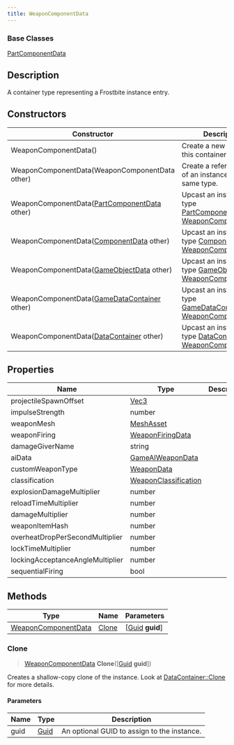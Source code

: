 ```yaml
---
title: WeaponComponentData
---
```

### Base Classes

[PartComponentData](/vext/ref/fb/partcomponentdata/)

## Description

A container type representing a Frostbite instance entry.

## Constructors

| Constructor                                                                    | Description                                                                                                                   |
| ------------------------------------------------------------------------------ | ----------------------------------------------------------------------------------------------------------------------------- |
| WeaponComponentData()                                                          | Create a new instance of this container type.                                                                                 |
| WeaponComponentData(WeaponComponentData other)                                 | Create a reference copy of an instance of the same type.                                                                      |
| WeaponComponentData([PartComponentData](/vext/ref/fb/partcomponentdata/) other)              | Upcast an instance of type [PartComponentData](/vext/ref/fb/partcomponentdata/) to [WeaponComponentData](/vext/ref/fb/weaponcomponentdata/).              |
| WeaponComponentData([ComponentData](/vext/ref/fb/componentdata/) other)                      | Upcast an instance of type [ComponentData](/vext/ref/fb/componentdata/) to [WeaponComponentData](/vext/ref/fb/weaponcomponentdata/).                      |
| WeaponComponentData([GameObjectData](/vext/ref/fb/gameobjectdata/) other)                    | Upcast an instance of type [GameObjectData](/vext/ref/fb/gameobjectdata/) to [WeaponComponentData](/vext/ref/fb/weaponcomponentdata/).                    |
| WeaponComponentData([GameDataContainer](/vext/ref/fb/gamedatacontainer/) other)              | Upcast an instance of type [GameDataContainer](/vext/ref/fb/gamedatacontainer/) to [WeaponComponentData](/vext/ref/fb/weaponcomponentdata/).              |
| WeaponComponentData([DataContainer](/vext/ref/shared/class/datacontainer) other) | Upcast an instance of type [DataContainer](/vext/ref/shared/class/datacontainer) to [WeaponComponentData](/vext/ref/fb/weaponcomponentdata/). |

## Properties

| Name                             | Type                                         | Description |
| -------------------------------- | -------------------------------------------- | ----------- |
| projectileSpawnOffset            | [Vec3](/vext/ref/shared/class/vec3)            |             |
| impulseStrength                  | number                                       |             |
| weaponMesh                       | [MeshAsset](/vext/ref/fb/meshasset/)                       |             |
| weaponFiring                     | [WeaponFiringData](/vext/ref/fb/weaponfiringdata/)         |             |
| damageGiverName                  | string                                       |             |
| aiData                           | [GameAIWeaponData](/vext/ref/fb/gameaiweapondata/)         |             |
| customWeaponType                 | [WeaponData](/vext/ref/fb/weapondata/)                     |             |
| classification                   | [WeaponClassification](/vext/ref/fb/weaponclassification/) |             |
| explosionDamageMultiplier        | number                                       |             |
| reloadTimeMultiplier             | number                                       |             |
| damageMultiplier                 | number                                       |             |
| weaponItemHash                   | number                                       |             |
| overheatDropPerSecondMultiplier  | number                                       |             |
| lockTimeMultiplier               | number                                       |             |
| lockingAcceptanceAngleMultiplier | number                                       |             |
| sequentialFiring                 | bool                                         |             |

## Methods

| Type                                       | Name            | Parameters                                     |
| ------------------------------------------ | --------------- | ---------------------------------------------- |
| [WeaponComponentData](/vext/ref/fb/weaponcomponentdata/) | [Clone](#clone) | \[[Guid](/vext/ref/shared/class/guid) **guid**\] |

### Clone

> [WeaponComponentData](/vext/ref/fb/weaponcomponentdata/) **Clone**(\[[Guid](/vext/ref/shared/class/guid) **guid**\])

Creates a shallow-copy clone of the instance. Look at [DataContainer::Clone](/vext/ref/shared/class/datacontainer#clone) for more details.

#### Parameters

| Name | Type         | Description                                 |
| ---- | ------------ | ------------------------------------------- |
| guid | [Guid](/vext/ref/shared/class/guid/) | An optional GUID to assign to the instance. |
